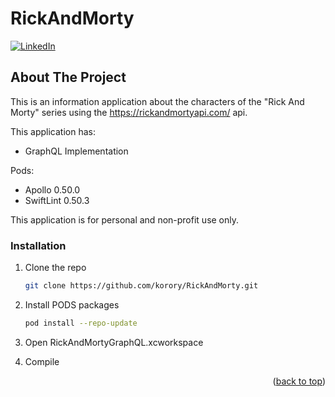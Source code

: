 # RickAndMorty

<!-- PROJECT SHIELDS -->
[![LinkedIn][linkedin-shield]][linkedin-url]

<!-- ABOUT THE PROJECT -->
## About The Project

This is an information application about the characters of the "Rick And Morty" series using the https://rickandmortyapi.com/ api.  

This application has:
* GraphQL Implementation

Pods:
* Apollo 0.50.0
* SwiftLint 0.50.3

This application is for personal and non-profit use only.

### Installation

1. Clone the repo
   ```sh
   git clone https://github.com/korory/RickAndMorty.git
   ```
2. Install PODS packages
   ```sh
   pod install --repo-update
   ```
3. Open RickAndMortyGraphQL.xcworkspace

4. Compile

<p align="right">(<a href="#top">back to top</a>)</p>

<!-- MARKDOWN LINKS & IMAGES -->
<!-- https://www.markdownguide.org/basic-syntax/#reference-style-links -->
[linkedin-shield]: https://img.shields.io/badge/-LinkedIn-black.svg?style=for-the-badge&logo=linkedin&colorB=555
[linkedin-url]: https://www.linkedin.com/in/arnau-rivas-rivas/
